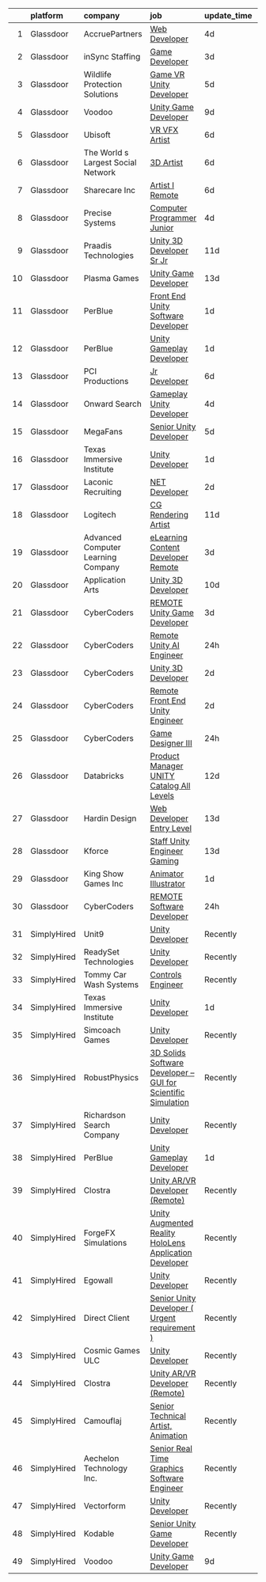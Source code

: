 

|    | platform    | company                            | job                                                                                                                                                                                                                                                                                                                                                                                                                                                                                                                                                                                                                                                                                                                                                                                                                                                                                                                                                                                                                                                                                                                                                                                                                                                                                                                                                                                                  | update_time   | location          |
|---:|:------------|:-----------------------------------|:-----------------------------------------------------------------------------------------------------------------------------------------------------------------------------------------------------------------------------------------------------------------------------------------------------------------------------------------------------------------------------------------------------------------------------------------------------------------------------------------------------------------------------------------------------------------------------------------------------------------------------------------------------------------------------------------------------------------------------------------------------------------------------------------------------------------------------------------------------------------------------------------------------------------------------------------------------------------------------------------------------------------------------------------------------------------------------------------------------------------------------------------------------------------------------------------------------------------------------------------------------------------------------------------------------------------------------------------------------------------------------------------------------|:--------------|:------------------|
|  1 | Glassdoor   | AccruePartners                     | [Web Developer](https://www.glassdoor.com/partner/jobListing.htm?pos=104&ao=1110586&s=58&guid=0000018113c24d57bbd1affc04d2f448&src=GD_JOB_AD&t=SR&vt=w&cs=1_346f2488&cb=1653893910434&jobListingId=1007892845350&cpc=48B9F4758953335C&jrtk=3-0-1g49s4jh3pvvj801-1g49s4jhhq078800-cec51a489c5c0cfd--6NYlbfkN0Cmq1pj5Dwku4j-j-jMxiR3p8DjIx5wPgrGZP7N5_dynGcPrp9S6jFT9rQaxa2Xft4H_nFRgAk0g4e0WU0wWGNV6z2xo3BjPyNLdQKT2pppSXIZVbJSJLqOrUeIxiJurf4fal6stZ_rwlpz57RIFMrWgefC92-tvutAmPa4qOce-tizOCCEIewnbVVM_wFB8_QjYbmisPnuZZ_W4CiHaEUH2grSI-pUxzmXILGYGsY9fuXXgeQZPjfy1MzhuYTsE8UvN3RYfAXr-gh_DxxvEdx86lQNEV5sO2nhhwnnzmKwIvZelmhfqvjpCB49qKj6x5HPSC4A5_VNcEBq6IIfGeMT7KPapsHvi0BCFUCIQOW2suyPj5gaWxXljtGr8U-G8BfGF88kWoixeG9Y4HfAh6SFw9I5SqsLIZX1iezJsqo4fUkVvPzxzns3BFZL5HGXdb5doOHrcrNzhl_u5RzTdGMcw_o0d4vy2idZNQLWyjRkKw%3D%3D)                                                                                                                                                                                                                                                                                                                                                                                                                                                                                                                                                                      | 4d            | Charlotte, NC     |
|  2 | Glassdoor   | inSync Staffing                    | [Game Developer](https://www.glassdoor.com/partner/jobListing.htm?pos=106&ao=1110586&s=58&guid=0000018113c24d57bbd1affc04d2f448&src=GD_JOB_AD&t=SR&vt=w&ea=1&cs=1_6be6f585&cb=1653893910435&jobListingId=1007894943953&cpc=451933188B21919D&jrtk=3-0-1g49s4jh3pvvj801-1g49s4jhhq078800-7ae17a77c3a4e3ba--6NYlbfkN0DkPptDrJXidHbiX_cAZqY1TBO6BcohTQUDFYyXRozAXCnWqtX7QyrzcYv9EndguHVW9klWsSdUjAr1TAJIdiuIjMQY7Lf1ZZc_Q25hIV9UUwQAwywmsaVpkp4LkjCKtb-X-QeXhzyZyDDTnPcV5hcp1JPEIlS28e1EM8qArbp92fctdxq0PbijzudFr3PLLX2MxFWCW1btvXFFDAlCnyG9RJF6rHhDDtkmia2YCchRwfzdZmio_VML5aitxHTtd4Fa1rlxyV89sYPW2VdPbPH7PbdqLAV4doPSN8PR0SHixMAKoxaU3_KW7kdCcOj5xjONQj2wEORlN-wg6bc1DwNWKRnUa7g02vi5-HuQQEz1j8sEuMrWlQJuH6AYrpjZgnyl6F3X7N8EflLrltOT704yz8QF2gJegKXpzXyjF1-qloAEvCZEcazBvGPhhDFdJUoZE1FUpnQHw4_VJgQvg23yTHwz4MIIpZ_gXKBE1vELSP023G7YXxgZw7YrAem_YOM%3D)                                                                                                                                                                                                                                                                                                                                                                                                                                                                                                                                              | 3d            | Remote            |
|  3 | Glassdoor   | Wildlife Protection Solutions      | [Game   VR   Unity Developer](https://www.glassdoor.com/partner/jobListing.htm?pos=129&ao=1136043&s=58&guid=0000018113c24d57bbd1affc04d2f448&src=GD_JOB_AD&t=SR&vt=w&ea=1&cs=1_c6bb0544&cb=1653893910442&jobListingId=1007889578845&jrtk=3-0-1g49s4jh3pvvj801-1g49s4jhhq078800-d58d9f83c7287e79-)                                                                                                                                                                                                                                                                                                                                                                                                                                                                                                                                                                                                                                                                                                                                                                                                                                                                                                                                                                                                                                                                                                    | 5d            | Denver, CO        |
|  4 | Glassdoor   | Voodoo                             | [Unity Game Developer](https://www.glassdoor.com/partner/jobListing.htm?pos=118&ao=1136043&s=58&guid=0000018113c24d57bbd1affc04d2f448&src=GD_JOB_AD&t=SR&vt=w&cs=1_c36d78a5&cb=1653893910437&jobListingId=1007879736673&jrtk=3-0-1g49s4jh3pvvj801-1g49s4jhhq078800-37642d3b2d11987d-)                                                                                                                                                                                                                                                                                                                                                                                                                                                                                                                                                                                                                                                                                                                                                                                                                                                                                                                                                                                                                                                                                                                | 9d            | Remote            |
|  5 | Glassdoor   | Ubisoft                            | [VR VFX Artist](https://www.glassdoor.com/partner/jobListing.htm?pos=130&ao=1136043&s=58&guid=0000018113c24d57bbd1affc04d2f448&src=GD_JOB_AD&t=SR&vt=w&cs=1_8e81e4b5&cb=1653893910442&jobListingId=1007887359055&jrtk=3-0-1g49s4jh3pvvj801-1g49s4jhhq078800-804d97272ae58221-)                                                                                                                                                                                                                                                                                                                                                                                                                                                                                                                                                                                                                                                                                                                                                                                                                                                                                                                                                                                                                                                                                                                       | 6d            | Cary, NC          |
|  6 | Glassdoor   | The World s Largest Social Network | [3D Artist](https://www.glassdoor.com/partner/jobListing.htm?pos=112&ao=1110586&s=58&guid=0000018113c24d57bbd1affc04d2f448&src=GD_JOB_AD&t=SR&vt=w&ea=1&cs=1_c58f7f79&cb=1653893910436&jobListingId=1007887320014&cpc=334ABAF5D42DC775&jrtk=3-0-1g49s4jh3pvvj801-1g49s4jhhq078800-5a9b5b0777c65463--6NYlbfkN0DSgjPPcnEdvoK3uuxfISLALE6pB1FR7YSHOr_tSg5_QGIhoz_2VqUepdcKLBLI_zS2blUDbD7HHtjy1zKC_nmU-WXsTEr0zUGrzPJlaAdyCnT4m7SFmb2u7B4QI22uFENgKBdGeJpQrBaDSPonRTJFynOiHdeaKH7RCKR4zL4zhEfeWF35rSkYIXaOBjbCn5QKTIwmHX1rfmV29loa0TXTeWxTTiB3qM-H5reKuBEsUO8koICend-9k4Sf6-m3pxmqNCvlFo6hvUDV0W8pKY2_d0E1IqVFlZyEyOqeoTnAXJgIP7go3lzF7QMpUeQJs3MWm_zB3l1LEVWHs0Wv9kGNlqA3xW82T_z1W-wb8V8uNPHHkaBMsCVuJgBjafHjmwKicJDCp1Q1xwuMAqF0ZEW9r4E0KjwwZ8TtJrvmmhueVM82Lx1_SczeXSaIr8hrItHIzGmUkqJkH2kvqAMm5yQHuJar6_HYe8DBgJNORONFBJ7EVQ-0VOGxFj7YkiJluQnBw4kg-q0YG8XA4B4cR7ArdHjZ5fc-qX1UHQdlfarZqMn-pti-P51YgQwI-rzRO5AUJN4QC_3YBQ%3D%3D)                                                                                                                                                                                                                                                                                                                                                                                                                                                                     | 6d            | Menlo Park, CA    |
|  7 | Glassdoor   | Sharecare Inc                      | [Artist I   Remote](https://www.glassdoor.com/partner/jobListing.htm?pos=117&ao=1136043&s=58&guid=0000018113c24d57bbd1affc04d2f448&src=GD_JOB_AD&t=SR&vt=w&ea=1&cs=1_f1441fa0&cb=1653893910437&jobListingId=1007886751136&jrtk=3-0-1g49s4jh3pvvj801-1g49s4jhhq078800-2a2d66739f1a2163-)                                                                                                                                                                                                                                                                                                                                                                                                                                                                                                                                                                                                                                                                                                                                                                                                                                                                                                                                                                                                                                                                                                              | 6d            | Sarasota, FL      |
|  8 | Glassdoor   | Precise Systems                    | [Computer Programmer  Junior](https://www.glassdoor.com/partner/jobListing.htm?pos=121&ao=1136043&s=58&guid=0000018113c24d57bbd1affc04d2f448&src=GD_JOB_AD&t=SR&vt=w&ea=1&cs=1_194481f3&cb=1653893910438&jobListingId=1007893845337&jrtk=3-0-1g49s4jh3pvvj801-1g49s4jhhq078800-a973df49dd9f917b-)                                                                                                                                                                                                                                                                                                                                                                                                                                                                                                                                                                                                                                                                                                                                                                                                                                                                                                                                                                                                                                                                                                    | 4d            | Orlando, FL       |
|  9 | Glassdoor   | Praadis Technologies               | [Unity 3D Developer  Sr Jr ](https://www.glassdoor.com/partner/jobListing.htm?pos=120&ao=1136043&s=58&guid=0000018113c24d57bbd1affc04d2f448&src=GD_JOB_AD&t=SR&vt=w&cs=1_1051198f&cb=1653893910437&jobListingId=1007872101999&jrtk=3-0-1g49s4jh3pvvj801-1g49s4jhhq078800-fb24b5ea9868a150-)                                                                                                                                                                                                                                                                                                                                                                                                                                                                                                                                                                                                                                                                                                                                                                                                                                                                                                                                                                                                                                                                                                          | 11d           | Princeton, NJ     |
| 10 | Glassdoor   | Plasma Games                       | [Unity Game Developer](https://www.glassdoor.com/partner/jobListing.htm?pos=119&ao=1136043&s=58&guid=0000018113c24d57bbd1affc04d2f448&src=GD_JOB_AD&t=SR&vt=w&ea=1&cs=1_caf33ed4&cb=1653893910437&jobListingId=1007866760728&jrtk=3-0-1g49s4jh3pvvj801-1g49s4jhhq078800-8462306d7676eb70-)                                                                                                                                                                                                                                                                                                                                                                                                                                                                                                                                                                                                                                                                                                                                                                                                                                                                                                                                                                                                                                                                                                           | 13d           | Raleigh, NC       |
| 11 | Glassdoor   | PerBlue                            | [Front End Unity Software Developer](https://www.glassdoor.com/partner/jobListing.htm?pos=116&ao=1136043&s=58&guid=0000018113c24d57bbd1affc04d2f448&src=GD_JOB_AD&t=SR&vt=w&ea=1&cs=1_296fab54&cb=1653893910436&jobListingId=1007900012677&jrtk=3-0-1g49s4jh3pvvj801-1g49s4jhhq078800-256a94bc436b735d-)                                                                                                                                                                                                                                                                                                                                                                                                                                                                                                                                                                                                                                                                                                                                                                                                                                                                                                                                                                                                                                                                                             | 1d            | Madison, WI       |
| 12 | Glassdoor   | PerBlue                            | [Unity Gameplay Developer](https://www.glassdoor.com/partner/jobListing.htm?pos=114&ao=1136043&s=58&guid=0000018113c24d57bbd1affc04d2f448&src=GD_JOB_AD&t=SR&vt=w&ea=1&cs=1_8dda4cf0&cb=1653893910436&jobListingId=1007900012660&jrtk=3-0-1g49s4jh3pvvj801-1g49s4jhhq078800-593582ce072f9faa-)                                                                                                                                                                                                                                                                                                                                                                                                                                                                                                                                                                                                                                                                                                                                                                                                                                                                                                                                                                                                                                                                                                       | 1d            | Madison, WI       |
| 13 | Glassdoor   | PCI Productions                    | [Jr  Developer](https://www.glassdoor.com/partner/jobListing.htm?pos=101&ao=1110586&s=58&guid=0000018113c24d57bbd1affc04d2f448&src=GD_JOB_AD&t=SR&vt=w&ea=1&cs=1_9da2cc6f&cb=1653893910434&jobListingId=1007886585546&cpc=9C4F014304452074&jrtk=3-0-1g49s4jh3pvvj801-1g49s4jhhq078800-89461f3d6c4e2eb2--6NYlbfkN0DdNONLqhA8z6QrX6vw37qu8cGScUjPKwqVQr3YAsb4-6GIOezsdmm4uwblwsPWNzQ05WrqsB5pf8k487vnCeWqG1h6NGQ10SSP_Z9MjoMsxl-prpz6eZBS5T8qyV31KIPVwdCA4mxhs8pKMpVykeUE6L8x5N5VxYXJxZDdYdLb43Mq9ZxS-awRW52-SWDBKf2XEPSgsxI1uvZj9U0TKRWwI0GFoSMmUMKJjSqq_TnG0Jm5gn0PeEv7Jml5u-Emawz1abO83Mdekh1ZQH5WGZHhZ9kAI8srwkdCtWveQaWIWhVsyZpVIKh3dX5ZG6pclq9lZx1F-5OuZ5q0Q6g0jG9uhWK6qfvK5k0U-mjUoxNN6wFrqNTkfxF_gCkBKWx8v2Uzux4qiG7e0DBYvjd6Kt5y041MK6KOrCAkVZY3V9foUVNuKL48-OZcmVDL-dgUo0Chga5FOtUKGdq3w0txDauR5wiOKOsM3bWVI7YnaBeuyFvz0gitZqBD)                                                                                                                                                                                                                                                                                                                                                                                                                                                                                                                                                             | 6d            | Atmore, AL        |
| 14 | Glassdoor   | Onward Search                      | [Gameplay Unity Developer](https://www.glassdoor.com/partner/jobListing.htm?pos=105&ao=1110586&s=58&guid=0000018113c24d57bbd1affc04d2f448&src=GD_JOB_AD&t=SR&vt=w&cs=1_bd2087f7&cb=1653893910434&jobListingId=1007892491440&cpc=F41FEAB56D215062&jrtk=3-0-1g49s4jh3pvvj801-1g49s4jhhq078800-604ec7c89dc00296--6NYlbfkN0B7YoEZZ2QAGDyEGGmBPAUWSHc1Mt3sMCn9FehKcWA3w0R0aH9tn_iPRPZmwuOkWsw66kNGM0BlqXSZ4xyJaYDjvZgbCZWBkYIzGWY2nu3DcjBGMO3tZN6ViFnuXTmYnBqcKsGG3AjiyS8hp-XMjd9EmGDp9HruRT_LFkftSYQDDjv5ztoEBpxHJQ5aOakNbSQWTKsUrTqE-ojudnRWwG92cH-IGfkMfNPD6ohmMFy2FBahvnHFKYiDOeZ9jA3gUIVXyO1G9k_F0wT0Wh-iGHX5Dms3wHKxji9p7w6ZNMvKsoToXiDAFW8JJ1nx3aG1501jquyYHhveLbKqNy05YAYPUlILGH7dmj0OnqZuJVkHmzjnsKOz5zFC6jpBw05SB02dXqj0MyIMicb5lVrXheaFR0rq3TXBhvP5U3keHaLpQ_2SuwsWTp1DFx06JAiYug-3fidAuRbE9KqcnQqlPceu9AIV4e_ltBiQM5o5Wd2jG_cJY2EGtpP6rty94nSl43goRw-HduTydyu8nMSEl224cEovEFQjbf3pxWOIo9QqP8AwlBpw9x7Tvn0fQgBR8HNwa8a4R3tmArnNC86HdvhHeMZPdsHUWhpShABuQXnpbaMafrNWe4yq8fziJA-TrAVnR2UNHiid3YC5bnH_VoUsx9pHP-XKshN2XxK1J91dZ3yKtXhiYzUoDhp6mm4PIr5c3wkE8m5tW5cUteuukrPH8sNDm1J7X5R2VZFN7e9lQw8Lof-mX3sZDY-m5zkMVMnJK94kB_slJIKmgx3UQlA5QKYeGBAwRoOw8ifANSpGWOQIgKt_EDTd8WXPG9xGE17xRJg120Oj_egSx2apTCIWkGLHVShsnu1kkd-2VF7HRYyrrsSyLPPMZyVvdIggK-K7ydRfc6GVFKsc5hy4dk4TsT3phkdFL7WO0QfgV1PPwBarnZTeV19jlLvgb73m7Z9fk3dh0oz4sWK-ePMI7rWFO4Vo5BJvDIXmZu7_KEE0iQ%3D%3D)                           | 4d            | San Francisco, CA |
| 15 | Glassdoor   | MegaFans                           | [Senior Unity Developer](https://www.glassdoor.com/partner/jobListing.htm?pos=123&ao=1136043&s=58&guid=0000018113c24d57bbd1affc04d2f448&src=GD_JOB_AD&t=SR&vt=w&ea=1&cs=1_06ba7d94&cb=1653893910439&jobListingId=1007890065982&jrtk=3-0-1g49s4jh3pvvj801-1g49s4jhhq078800-7494c105188b1235-)                                                                                                                                                                                                                                                                                                                                                                                                                                                                                                                                                                                                                                                                                                                                                                                                                                                                                                                                                                                                                                                                                                         | 5d            | Remote            |
| 16 | Glassdoor   | Texas Immersive Institute          | [Unity Developer](https://www.glassdoor.com/partner/jobListing.htm?pos=115&ao=1136043&s=58&guid=0000018113c24d57bbd1affc04d2f448&src=GD_JOB_AD&t=SR&vt=w&ea=1&cs=1_4f32764b&cb=1653893910436&jobListingId=1007900253279&jrtk=3-0-1g49s4jh3pvvj801-1g49s4jhhq078800-36c1e5a380a31356-)                                                                                                                                                                                                                                                                                                                                                                                                                                                                                                                                                                                                                                                                                                                                                                                                                                                                                                                                                                                                                                                                                                                | 1d            | Remote            |
| 17 | Glassdoor   | Laconic Recruiting                 | [ NET Developer](https://www.glassdoor.com/partner/jobListing.htm?pos=102&ao=1110586&s=58&guid=0000018113c24d57bbd1affc04d2f448&src=GD_JOB_AD&t=SR&vt=w&ea=1&cs=1_319315d5&cb=1653893910434&jobListingId=1007899520218&cpc=C63BD00756FD6F58&jrtk=3-0-1g49s4jh3pvvj801-1g49s4jhhq078800-060ea822308d719e--6NYlbfkN0DdJbhHBYXEWBLZdlxQXj7QWc-IkEPIf_iUNPDm2ENCvRHUS7W1up0zclMpuDQdSsdv-EcTA0QaDNodco--7lKnbk46K_R3C2ySUOcRnwTWdN-aDlaXe0HguCSsEUo2h7iuT2MPoVwpMMLAF208j6GBraPAJIEh0XjZs9WLi_GZ0l71hAINd2ZGOk6J1UV6FPBaFt_WDX3pq9sOKsfFG_Yh9IJPfmO9V1b-hdEUisfQfXOkPTZAb-HC3NXFhHAlP4IO_cXIGTS02My6xZkCIsPt8gbK8WkO2mlft8eEfEocfciYd5Ma4gz_3cboo311YrtPQUY2-cD2QeJZhxhaADeeZIV-7sCzVQ58aeK-Dw8dqVJwd4bottLfUqCY_Rwmbczra8KN2Htfy-x9NvTzxR7qgewcSzri6ny9U_VvancUK-W6D9sCPOnaw-s7c2K8QWOvY0yGytCsltQDCh-iiNAHJpmIq_SknJGbTQGcfsAybjgX277S7E9USJ4nQHecr7p9_kTjuWLQiQ%3D%3D)                                                                                                                                                                                                                                                                                                                                                                                                                                                                                                                                | 2d            | Remote            |
| 18 | Glassdoor   | Logitech                           | [CG Rendering Artist](https://www.glassdoor.com/partner/jobListing.htm?pos=122&ao=1136043&s=58&guid=0000018113c24d57bbd1affc04d2f448&src=GD_JOB_AD&t=SR&vt=w&cs=1_5a075751&cb=1653893910438&jobListingId=1007873988408&jrtk=3-0-1g49s4jh3pvvj801-1g49s4jhhq078800-b08fffa2917d5fc8-)                                                                                                                                                                                                                                                                                                                                                                                                                                                                                                                                                                                                                                                                                                                                                                                                                                                                                                                                                                                                                                                                                                                 | 11d           | Newark, CA        |
| 19 | Glassdoor   | Advanced Computer Learning Company | [eLearning Content Developer  Remote  ](https://www.glassdoor.com/partner/jobListing.htm?pos=127&ao=1136043&s=58&guid=0000018113c24d57bbd1affc04d2f448&src=GD_JOB_AD&t=SR&vt=w&ea=1&cs=1_a7a192d1&cb=1653893910441&jobListingId=1007895173314&jrtk=3-0-1g49s4jh3pvvj801-1g49s4jhhq078800-ced13df3f93ab2ba-)                                                                                                                                                                                                                                                                                                                                                                                                                                                                                                                                                                                                                                                                                                                                                                                                                                                                                                                                                                                                                                                                                          | 3d            | Remote            |
| 20 | Glassdoor   | Application Arts                   | [Unity 3D Developer](https://www.glassdoor.com/partner/jobListing.htm?pos=128&ao=1136043&s=58&guid=0000018113c24d57bbd1affc04d2f448&src=GD_JOB_AD&t=SR&vt=w&cs=1_75990f80&cb=1653893910442&jobListingId=1007878321434&jrtk=3-0-1g49s4jh3pvvj801-1g49s4jhhq078800-f339ad4c150e3e6b-)                                                                                                                                                                                                                                                                                                                                                                                                                                                                                                                                                                                                                                                                                                                                                                                                                                                                                                                                                                                                                                                                                                                  | 10d           | Frisco, TX        |
| 21 | Glassdoor   | CyberCoders                        | [REMOTE Unity Game Developer](https://www.glassdoor.com/partner/jobListing.htm?pos=103&ao=1110586&s=58&guid=0000018113c24d57bbd1affc04d2f448&src=GD_JOB_AD&t=SR&vt=w&ea=1&cs=1_512c8fea&cb=1653893910434&jobListingId=1007896023980&cpc=451933188B21919D&jrtk=3-0-1g49s4jh3pvvj801-1g49s4jhhq078800-ab7d08d3dc5cce3c--6NYlbfkN0CpFJQzrgRR8WqXWK1qKKEqALWJw739KlKqr2H-MSI4eoBlI4EFrmor2FYZMP3muM3RHP4iO-l3HO5nJ-ZQhSNyXBRVZM8AZQKl6U_qKpa_uWcmWdb59GooL3hK6jhyeE9kotwrw9npmV2qs6frJ8M5kj5EtLomhqIZdBFl1K9OmuApMANMkcMeBPq9jCeovHsonpkCIb0TlNgWZmN4GT60km9qYbuyIaniF9CoERyMZzdqszY8CQ486UfJ4g4x3P5Px-Mk0gYm92bXn4xCWCEOOb_np7tO5LSiHJaxfSkStb5WJLGmSBwV45b778HHW4GfYdzFvn5go6On-87qzHDanYO8QNWTMTD9Idfc_fsDNdNMY0onZ_VaaXse_Z_ZfJG9esLm0ixE4gLuPmFAwVYDRJ8mBaOcb_9zmKCAf0DiPvXhcQIzPzhHLzzy_5zz_R4lpsxC45GgNRpzqNEtgBtYYmI0Gi_uhoAdca-Byq8rLXMXHjplhb1TS6KxH4XpWsyxjhw4xIlLoovb4W4Vv88kN4MXu18mtqbJVyVzlbQajtQy3q7NG903L8vqPSB9zQ0eNsy_BwfvJ6xNOBQCsOkhjXQHh8QZhTg1ZdXifCqBE7vkRQ8csU166aF2sxjHODn6H3uMPqhpET0QgNSTbCUG-3YN7C54xop8lTcYP_qj757WgnPwGp2cXwli0yWoVi1rDAHjuR9IbGTZeefAfRr3mZLZQoZZfUDS7cCVjT8YbwD28T_RBpm0DEsCQaWF30hK6_Ne5TNr1cJX7wqQdqZ9uoskEWox9Lvgyt1qxPZuryAX-CvKc48r1DQmVfxFil1sYa6nzOqLJ1f-K9smNfj7N7nNV2prn3W1bEgEaAcZfX6ZcvdBLUecsXb5qzop-F8_Zw_v9Yk_HKv-NfVOQ5Ly5WKlSZgR5kRVoHAPtr1ID8bFYcATOXzye1xMK7RaxgQLYkYVJUpM7j3R6dN1ElcnfQJUrs4pTgM2hJBKx-cBKjQUQGD39tJwt_CtrN6vW6g%3D) | 3d            | Los Angeles, CA   |
| 22 | Glassdoor   | CyberCoders                        | [Remote Unity AI Engineer](https://www.glassdoor.com/partner/jobListing.htm?pos=107&ao=1110586&s=58&guid=0000018113c24d57bbd1affc04d2f448&src=GD_JOB_AD&t=SR&vt=w&ea=1&cs=1_17971aee&cb=1653893910435&jobListingId=1007900591583&cpc=6FC5BA77C9A4CD78&jrtk=3-0-1g49s4jh3pvvj801-1g49s4jhhq078800-70581d44b798bf2b--6NYlbfkN0CpFJQzrgRR8WqXWK1qKKEqALWJw739KlKqr2H-MSI4eoBlI4EFrmor2FYZMP3muM0cYoK_Iv-1NCqUJ3FDBQbwy3p3lzOaUeuzAr5CuzUwJPTM6JbmO2he_IZ5HxYId0m4kbv81e_wo_1cfXoXbUUAgwlGnslBtQFQEAlWqpX8hftLHx2VTu7BOREAA3fe0iurj9aMWQ5m6d6-PFkZSFSlRYgThFYcPewCDmUdv8CHt3Yin2FSBiuyLkvvvDici3GfwShVHfn6COmmfqSooSaOXQyOdmQGGMIu0ACBk3nyo_2zpsGi1IBdAuLWw8io2IVTmmJibZFO8xr41sRdfhtsX2GpJWbA0xS_z8AuwVqM1AmIqNw0kyqQuZZhWdMuHnuEaOyoxaKvfLkZV_ztv1pH2cYM20b4TvTTBZ4FnJEXmC100GjYLBLEMoAKBBuMYiymbAjWLnTgYbANFFFvc_5sR2o1rxD0uAKY0IXNkauVVWITtc5cI540Zc5E73reOB24ErugF3CFUl5DJVygVViGqNMZqavOzvElDmA_Ez1JpCJsq0md9AbT5_tdSd-poNdGg4MRrBXO3ySorvf6pfOeriYPHggZIj7JZ5l8z1r9eOrHasfcxYgWKF-VpCCJXu1osO7Ot9MPr1o347Hq_iso7t79keunPGRA_ehWnqOrhcoFxRsVkWTX9Kluzeqb35Rv5VhtPq3vPfC1GY7Yn00VbIwTphazI61m37QXHwMkYvmhAunpxAs1NiioahrMSxBN_rXggb6VD2BRPYctBJj3-wxrcUjLjn2MaG1pRivbjnuFi-FuRyTp3CRq_dktRIRuS5n3p3MGjhWtTCpSFwi-Jf-XZHB4nMb14CUwysWAOLL8nVXZum--ZNB5aXkLy6Qjc7Fs7KAOlMwm8bR9BvUOoZWFBCd52Eth3RJAOEalzNHahkDnEsbU0Q9dsitRfpTgeUV2tZjGemto24AlsDh9ExFMMnwj-2chzWeGsOGXNtm5vwfmPkqj)                  | 24h           | Los Angeles, CA   |
| 23 | Glassdoor   | CyberCoders                        | [Unity 3D Developer](https://www.glassdoor.com/partner/jobListing.htm?pos=108&ao=1110586&s=58&guid=0000018113c24d57bbd1affc04d2f448&src=GD_JOB_AD&t=SR&vt=w&ea=1&cs=1_aad88bb8&cb=1653893910435&jobListingId=1007899082036&cpc=451933188B21919D&jrtk=3-0-1g49s4jh3pvvj801-1g49s4jhhq078800-c1ebb6bf3edfb0eb--6NYlbfkN0CpFJQzrgRR8WqXWK1qKKEqALWJw739KlKqr2H-MSI4eoBlI4EFrmor2FYZMP3muM2xYGAy7bF515GyQrTPOSzFQ8toJ91SphT-fqQNO95fTayxJrl1R3IkUa1L1QiLmFobreqNkjzpUTvcWRXoTWQvZYZhNsEM-5yz8lWfWLDxkRMBFLb6vGpyZ7y2QTyVpMdsBDsn91cHlTT5bkynJt-00lIcsmAdhRUVA0KCteYj0R1l4_b7dZt-kz1aBDn24xFuOnzY2ZLt8w9kKvZ-1GfSD1JV2o2PLGYMi1bQDSkyZu4aoR4zi_3Ig7cg1RRcStFSDMVyCeMmn-cOS2yyjXv4U0mcZtD8V_ZrsspnEgWVKOjDRJZIXp5KaQTdt9kbTtzJwIdFIfsAl_h-q7uGBO5LPWQIR0fWJiHG3nVYLp8il9QQa5VjhWBTMTQtv_T8qN2YlMtj-SMLqrBwImoUKgIvK_FWX3NYNbpbKDrqAq2i9pRbk4s1_OpB2SjKYOL-_3NYPqNPERs9SmKa9iBdbV6yEFJm8svbuBKdJIA1NS7vFwomhpg5xSuFEEwIH4cmhcyQXn6GOKHjZFgaiR32D5mdIHlSZ9ULI9246l5zEWyggt1vWa0GCdke_ebbFOhkna4l2SpTD8sO0vKTSCzxv4_-IQywf0Ez9F4wpoi0V2193cLEtPMSMc9BVARocgJb91tL9wkA8nYWQz7pfKUVs6HkC3ZpIzaF7639HUOmCgb7a-IOhaAq9CP1f7nTlP29pVHhQZX9ZyZH4iderdDfUZMOUx7osvgjMuHokylvN0DslPk9zcO2tQg5iMsZl8WRsEzk0q9QzlW14hai8E8g-f9mxSounV-3yqUnkc85AIwzZ2zV6WBfKZwchEduJCNJtwKeSwRiEM5NYdwy_Eg7S-CLpyz6go47WOT0WRk7hrHEpwOnHPpGXO-4QXrcdkOQScJXl59xckZvlm-zA6-Q9ANi)                                                        | 2d            | Los Angeles, CA   |
| 24 | Glassdoor   | CyberCoders                        | [Remote Front End Unity Engineer](https://www.glassdoor.com/partner/jobListing.htm?pos=111&ao=1110586&s=58&guid=0000018113c24d57bbd1affc04d2f448&src=GD_JOB_AD&t=SR&vt=w&ea=1&cs=1_50fb4f2d&cb=1653893910436&jobListingId=1007899081372&cpc=6FC5BA77C9A4CD78&jrtk=3-0-1g49s4jh3pvvj801-1g49s4jhhq078800-ff22622ac4d3b003--6NYlbfkN0CpFJQzrgRR8WqXWK1qKKEqALWJw739KlKqr2H-MSI4eoBlI4EFrmor2FYZMP3muM2xYGAy7bF514Xb0py0lqbNshw--7v_yICcduLckalWwiCIxB-iZqnBDMDxpY0bqdIcA9or7LXh42iuWtzfGuD4SbM4LOh_L1bBXvwJaVIkkxQnElMrnBaETufH39JuAhMpMp3NGS8LUniVedhuvzqd1oPy9pEvzZ7nQWW-WE3NIcbWdeymgLD-xaIdvG5rV30jJfi_obpG4QBonlVwVIlaRLBEzQwDpLJF_53WRmzeTao2zjnPJbe7yDY0ZEAGNejBAH7Gz8gCVoGEKOjYFbqbVZ86Yf152XTJxzVmEOWsgc-YwkfSwp_WTTv1lfE-WxKTrq_Ab5WG28dXKJPdarXFUAZ2qAcJt3CTw3lGCd2l2nytn9j0XZ1tWBI1tSxFMdKf_ja1-gSKdsYrgHGOc7g15bXAWJKlXq7i8YbET7moKeslkOoiGd_oG0HSFkE-OWe-gKtiLwnpqQLxL1jmEFgTa6bm8QJ58dpgO6xzyqXqFbbpszelMldm7c78FP-LA-P_dAyGJzwVzErYXjlARwGT2PUv88Mu1g42lBrx6QLoDK_ZWF0pYy1lMt8FlLhgRtva8Im5y37Rr9OH5UXuCGxnXNM888RA987rSx_qKV01-_fSMOq8utY1VnB3-GlIZRq-JQcwW1U9-cMnZi0lFbEq6Ee3bZEMFBjfFCT7MU13YeXO_GZ2a9CUU7msTaF-Z9Bb_ragmCq07L_hoIr6nas3xEYXDvyBn2Rz5zKPjeWjFuQdYto5ClTriULM3c8Sj235nyrFyy21-7APmkChkWQg5MAFy2NYVVoS-xF45byAYZ3X20sg7Ibsqug9FzTTrGE2pN7Dg_l6T_CkgB0cJQ_DQiq6cwB9OqTMsUXrPUMTygY-hH5mgwnL04bN9LlnouHFXk-4qLjmEF3x-83OO5XYrsyjY5UWHu8%3D)                             | 2d            | Las Vegas, NV     |
| 25 | Glassdoor   | CyberCoders                        | [Game Designer III](https://www.glassdoor.com/partner/jobListing.htm?pos=110&ao=1110586&s=58&guid=0000018113c24d57bbd1affc04d2f448&src=GD_JOB_AD&t=SR&vt=w&ea=1&cs=1_e34a068b&cb=1653893910435&jobListingId=1007900591978&cpc=6FC5BA77C9A4CD78&jrtk=3-0-1g49s4jh3pvvj801-1g49s4jhhq078800-824dbe602b34d2d5--6NYlbfkN0CpFJQzrgRR8WqXWK1qKKEqALWJw739KlKqr2H-MSI4eoBlI4EFrmor2FYZMP3muM0cYoK_Iv-1NOQMvpUi4_dItFNHS8_dGeGrtoWXe-ms-8dZ1LL4nPC-itW9XN2VRPQ0XocU1IyeAyBrWfS0W6HJ1L37LYiZbyKxgFBmggzLkA7IKe6Sb47BCvzXj3x-Z757XD06Wm8MaLP1WljDJJnxCAuSiLKPCigMHF-rddV1kAp1ceZfDkV1SAgguvuSS3tOaZj30cjpa81cgEFP10FUa2aRYjtUZQjWKT5QEvnP83w9gdmEDTRL_IcSXOz3y2otjie2jjx38Vr1y7BIJXAENpDSWpQ4RHG16uftbcjHcKrffUGKovIJ4gEupZLspLFCy9di_VlXoF_eNRte8B67Izm_mY8XPYK7xTxknOIUeoHFvjFNl_TMImu5b9Ux1EFCVivU5xj62_G19N3UyWX5mBmYhltC8vB36jvPBOO5h6pqLJIW_n4cryz8n_4r53tUo1b0f7TLE7yVYC-TF7JB5gHRoXQ29KVvKZzKlq2fNC-vEIM5Sl6VUPGnXnQkAPMve70ZA4vSb5cTiIE0eBEOuc8wvObIy8zVOFLE1Xa2c8oMV0Z5_BeQGy7bpEQqucjqE3F4FNHmQXtZ6olSCzsiMfyZgdx9dyaZumwAKoAr0JW6h6281x6VGMRsPAxHAxp1BRh8k48vBtFg665TbN_UCKoA6IiXqIhnCCceHoqF8ovjBbQfDfOqO2X6DTPC7jm8PLwup8CsYoW-f5fXYcG-DBYyXPZVNGP0S1TsbKnyIE6IYtv8g9LLXm10jQVB8-lEGFjsCbLRxoR8TeTEuW67JhnGuBs5H1yy8SJk4AuMOXr-gVmvsiV0kqTZGrn6z0e7dkEd9i3P2QCBrNDOgjC4e1bB8IULA7xI0aFb8ahtleFaHFl3fFzGl8s-AWDZmTh6T-HWw3iDiZg0gtmuOJbfj6qnxyi51fM%3D)                                           | 24h           | Seattle, WA       |
| 26 | Glassdoor   | Databricks                         | [Product Manager  UNITY Catalog  All Levels ](https://www.glassdoor.com/partner/jobListing.htm?pos=126&ao=1136043&s=58&guid=0000018113c24d57bbd1affc04d2f448&src=GD_JOB_AD&t=SR&vt=w&cs=1_cfa23bfd&cb=1653893910440&jobListingId=1007870631833&jrtk=3-0-1g49s4jh3pvvj801-1g49s4jhhq078800-6e6ae27706074251-)                                                                                                                                                                                                                                                                                                                                                                                                                                                                                                                                                                                                                                                                                                                                                                                                                                                                                                                                                                                                                                                                                         | 12d           | San Francisco, CA |
| 27 | Glassdoor   | Hardin Design                      | [Web Developer  Entry Level ](https://www.glassdoor.com/partner/jobListing.htm?pos=124&ao=1136043&s=58&guid=0000018113c24d57bbd1affc04d2f448&src=GD_JOB_AD&t=SR&vt=w&ea=1&cs=1_6d6903fc&cb=1653893910439&jobListingId=1007868560866&jrtk=3-0-1g49s4jh3pvvj801-1g49s4jhhq078800-fc41742355ed47ab-)                                                                                                                                                                                                                                                                                                                                                                                                                                                                                                                                                                                                                                                                                                                                                                                                                                                                                                                                                                                                                                                                                                    | 13d           | Madison, WI       |
| 28 | Glassdoor   | Kforce                             | [Staff Unity Engineer   Gaming](https://www.glassdoor.com/partner/jobListing.htm?pos=113&ao=1110586&s=58&guid=0000018113c24d57bbd1affc04d2f448&src=GD_JOB_AD&t=SR&vt=w&cs=1_f9677f71&cb=1653893910436&jobListingId=1007867423351&cpc=3BA4CE39D5B5DEF5&jrtk=3-0-1g49s4jh3pvvj801-1g49s4jhhq078800-f2a742c7b610b5f0--6NYlbfkN0C5IatSLh_Ak1q39eQQoPIxD737RW9NeiYGvIRXkrLjEBkC4LI6KweFWWPiS1PvvlxHcrDIbe4HQKYEr7hq0WD2lJ3IP3-SoMRTDQx9AdZU06paE54TQJvIJvX9zy4EKzImXHIajjrua28TVsOjfZQoZGMFHPzNKxk5JCeOTu7gRXI0xe5ZArvmZ0yTwMlHoKc6XMbIK2i5FMrGbYEkO4qa7sGvEwFF7JxvI44txsHGNt5tEDWFSLobjiBhGlOyKSQ5LUAvfYn7jsYsWlscI6OrkI5Svr8otj24R6jomwbv-3NTgk9DBq5ww4NPs5RFW-cUBHze8B0eCi-VqubWq8PGawasn1Fyx-KpUL0sbbquJJR6ej3ZXt8sQHO1vnNOmrU0NtsopSM1VnheV251NOUxeLWVCgAivRtGun8fhljVzR_-_cnYGiRcptMRZ_Bfc0Gq3DT5BjbLThz0fcECbV2B_ej9b9xcy-MDIEkg6xPaGFiCNBU5u23ZEXip-VITIbi39NoF7EE4O0-HI6KaiKk0gSuRYxQPGwhA5RwwdIIrpySr56b51jaAS3_a1hhEINba5LIYlXwIqFbEjXUylZaS1u_DSRMEno0%3D)                                                                                                                                                                                                                                                                                                                                                                                                                                    | 13d           | New York, NY      |
| 29 | Glassdoor   | King Show Games Inc                | [Animator Illustrator](https://www.glassdoor.com/partner/jobListing.htm?pos=125&ao=1136043&s=58&guid=0000018113c24d57bbd1affc04d2f448&src=GD_JOB_AD&t=SR&vt=w&ea=1&cs=1_019733d7&cb=1653893910440&jobListingId=1007899958945&jrtk=3-0-1g49s4jh3pvvj801-1g49s4jhhq078800-c29c7822486827db-)                                                                                                                                                                                                                                                                                                                                                                                                                                                                                                                                                                                                                                                                                                                                                                                                                                                                                                                                                                                                                                                                                                           | 1d            | Minnetonka, MN    |
| 30 | Glassdoor   | CyberCoders                        | [REMOTE Software Developer](https://www.glassdoor.com/partner/jobListing.htm?pos=109&ao=1110586&s=58&guid=0000018113c24d57bbd1affc04d2f448&src=GD_JOB_AD&t=SR&vt=w&ea=1&cs=1_676cbc56&cb=1653893910435&jobListingId=1007900591615&cpc=451933188B21919D&jrtk=3-0-1g49s4jh3pvvj801-1g49s4jhhq078800-55f5fd90bec3f7c9--6NYlbfkN0CpFJQzrgRR8WqXWK1qKKEqALWJw739KlKqr2H-MSI4eoBlI4EFrmor2FYZMP3muM0cYoK_Iv-1NI-LnaaSC8XpWgVP4o-D47TlDNVRSHfs6akO5iJUSndYNOL81hyJUn8XmZn4kqztOjLmUp54t2Hq4I8rboGYHFAK5k50K9L-BS9QT0LPc_KC5GDxy1dlfogjElgDMKQD8fcNR02tS36dXvPTQS_Cjjv9nZCOXmzEj966LhdDTMub16Si-tpInmBaQNFpRRA2POTU6RtF_xYz9exETzT_BiGSin0UiqIkwOYKqdQJn70OxEmNT7o0qF17LCfbupAYS_dTuywXHuk8viVkGHBKOLtO_2z8Sr6-SjseucBd0PVIClCXvAizPuK4j2ndlI2DbdrK4qFzDpza3gUs4YvIqO5b1cCPuJdSBhsLE5bRsHKVHYbq4umDXpdYkwNVehs2CPkSBWLyMkibWoEKg8iM95QMIfaCmJJFW8GCrmgniMo1g3WR3OnqZhBQfy_LgkUeZxyalqykPHQVKFLZ8QvlnOd7geIuej0cpIl-bFklfvcShhtxVOAnDDhMsiw5CJUoTVVzfuZy3n2ezQSq3TQxlmUxnm36Qno7v1Ewf7urjdW7OjOaaJa_DQd3MoXaaYxkIHQLYYzaCtmFVLusBzP8kTP1A3ivlyz61l8TW-qC_jrdH3DvlIdKm9OhSuJslZsGO9TBA0KdXkZVKNePVLXNtpP51tGQX6RiECsexK4BmQhAUhH7a_26jbsOxG7K_IexKeM1TR5Bmlc-shEYH40tJzQoNK8sAYISu9mG01dfr8Ma0DVF4Lk7vg8CYcJiGMchEXeCQXvPzHPm40O9iEAH2Sk59U2ZWsSa4n5rxcxadqskI8lSJm2FGxAcegv-FqU9QA0g7tc_tnj2gxA_bT30dPObVnaLvzkjyXUnbbruRIn8PqWH0NUSvIe1SIlVNs47hSbdhUF5agQK6Cp4Jbls0MVy-DG33zwGHQ%3D%3D)                     | 24h           | New York, NY      |
| 31 | SimplyHired | Unit9                              | [Unity Developer](https://www.simplyhired.com/job/y-Xlli23tahWEHyOjsWynMj-4bQiKCIV7aRRBICMzN3Yog9PCTXh3Q?q=unity+developer)                                                                                                                                                                                                                                                                                                                                                                                                                                                                                                                                                                                                                                                                                                                                                                                                                                                                                                                                                                                                                                                                                                                                                                                                                                                                          | Recently      | Remote            |
| 32 | SimplyHired | ReadySet Technologies              | [Unity Developer](https://www.simplyhired.com/job/Vu0gz1k4Q1gDSOmdKAYHWP5M41JBiNXFQSNEKyvfoHGsCLfOYWTtxw?q=unity+developer)                                                                                                                                                                                                                                                                                                                                                                                                                                                                                                                                                                                                                                                                                                                                                                                                                                                                                                                                                                                                                                                                                                                                                                                                                                                                          | Recently      | Remote            |
| 33 | SimplyHired | Tommy Car Wash Systems             | [Controls Engineer](https://www.simplyhired.com/job/gAe3XhwO3NaKPvgPMg9iTJWnRDmpXG2kAAspSoe8g4jjFOWjdRc3RA?q=unity+developer)                                                                                                                                                                                                                                                                                                                                                                                                                                                                                                                                                                                                                                                                                                                                                                                                                                                                                                                                                                                                                                                                                                                                                                                                                                                                        | Recently      | Holland, MI       |
| 34 | SimplyHired | Texas Immersive Institute          | [Unity Developer](https://www.simplyhired.com/job/xsx4ESwUMkdjW7C0uYGMcHDZ2mGpny2HahBniUJtGFO86Bd48YzTXA?q=unity+developer)                                                                                                                                                                                                                                                                                                                                                                                                                                                                                                                                                                                                                                                                                                                                                                                                                                                                                                                                                                                                                                                                                                                                                                                                                                                                          | 1d            | Remote            |
| 35 | SimplyHired | Simcoach Games                     | [Unity Developer](https://www.simplyhired.com/job/HvzMGg-3Iheg5u5SNr-68jjmeRQtd0-P51tzK93OdCIdVG2uWrAUvw?q=unity+developer)                                                                                                                                                                                                                                                                                                                                                                                                                                                                                                                                                                                                                                                                                                                                                                                                                                                                                                                                                                                                                                                                                                                                                                                                                                                                          | Recently      | Pittsburgh, PA    |
| 36 | SimplyHired | RobustPhysics                      | [3D Solids Software Developer – GUI for Scientific Simulation](https://www.simplyhired.com/job/FMhGJ58wSNh-9KBIZAE2Oem7TpVMjKnOfoj6xqCr9-BgYDepDwmCmw?q=unity+developer)                                                                                                                                                                                                                                                                                                                                                                                                                                                                                                                                                                                                                                                                                                                                                                                                                                                                                                                                                                                                                                                                                                                                                                                                                             | Recently      | San Diego, CA     |
| 37 | SimplyHired | Richardson Search Company          | [Unity Developer](https://www.simplyhired.com/job/uUKQ0ARxMn1-WIuejoNmK7c1FjV9Qb4h_3JERVcih-CXgn3WcTCUBQ?q=unity+developer)                                                                                                                                                                                                                                                                                                                                                                                                                                                                                                                                                                                                                                                                                                                                                                                                                                                                                                                                                                                                                                                                                                                                                                                                                                                                          | Recently      | Remote            |
| 38 | SimplyHired | PerBlue                            | [Unity Gameplay Developer](https://www.simplyhired.com/job/IvJ7ES8GB1R925LAdC8lK1VepFLtDvBmrVSMSjeokxhRrOY2A_Zetg?q=unity+developer)                                                                                                                                                                                                                                                                                                                                                                                                                                                                                                                                                                                                                                                                                                                                                                                                                                                                                                                                                                                                                                                                                                                                                                                                                                                                 | 1d            | Madison, WI       |
| 39 | SimplyHired | Clostra                            | [Unity AR/VR Developer (Remote)](https://www.simplyhired.com/job/Z1VKUCQBOT3Ts7GmKbQNA3IybBKS6Sth5WXSkNoNgd8tAb_Jg26Wpg?q=unity+developer)                                                                                                                                                                                                                                                                                                                                                                                                                                                                                                                                                                                                                                                                                                                                                                                                                                                                                                                                                                                                                                                                                                                                                                                                                                                           | Recently      | Remote            |
| 40 | SimplyHired | ForgeFX Simulations                | [Unity Augmented Reality HoloLens Application Developer](https://www.simplyhired.com/job/B57CKuMHiLAowz6F36Bn81d5fjPdIOPLau78tKhABCGYyjNZ7ZKgzw?q=unity+developer)                                                                                                                                                                                                                                                                                                                                                                                                                                                                                                                                                                                                                                                                                                                                                                                                                                                                                                                                                                                                                                                                                                                                                                                                                                   | Recently      | Remote            |
| 41 | SimplyHired | Egowall                            | [Unity Developer](https://www.simplyhired.com/job/DUdmseFkCkGd9iHJwoIs1mbk6fU-rOZQEL-8ishPyee3587oZ36Q9A?q=unity+developer)                                                                                                                                                                                                                                                                                                                                                                                                                                                                                                                                                                                                                                                                                                                                                                                                                                                                                                                                                                                                                                                                                                                                                                                                                                                                          | Recently      | Remote            |
| 42 | SimplyHired | Direct Client                      | [Senior Unity Developer ( Urgent requirement )](https://www.simplyhired.com/job/1QfgWgrdSn-JS9vF1SPpVC5X-znRlH3s-fIq-Sms1iD_u-qtJkZASA?q=unity+developer)                                                                                                                                                                                                                                                                                                                                                                                                                                                                                                                                                                                                                                                                                                                                                                                                                                                                                                                                                                                                                                                                                                                                                                                                                                            | Recently      | Remote            |
| 43 | SimplyHired | Cosmic Games ULC                   | [Unity Developer](https://www.simplyhired.com/job/CQzxQOkk46Im4OnpbVinFCu4NyKxfGwPF2Ii1tlAbmPZC0vBzOyOGw?q=unity+developer)                                                                                                                                                                                                                                                                                                                                                                                                                                                                                                                                                                                                                                                                                                                                                                                                                                                                                                                                                                                                                                                                                                                                                                                                                                                                          | Recently      | Remote            |
| 44 | SimplyHired | Clostra                            | [Unity AR/VR Developer (Remote)](https://www.simplyhired.com/job/Z1VKUCQBOT3Ts7GmKbQNA3IybBKS6Sth5WXSkNoNgd8tAb_Jg26Wpg?q=unity+developer)                                                                                                                                                                                                                                                                                                                                                                                                                                                                                                                                                                                                                                                                                                                                                                                                                                                                                                                                                                                                                                                                                                                                                                                                                                                           | Recently      | Remote            |
| 45 | SimplyHired | Camouflaj                          | [Senior Technical Artist, Animation](https://www.simplyhired.com/job/8iH_bsG573jnOjp7p57BnGlp-wXuxvrHJoYajPdmaXL3EGloExwCZg?q=unity+developer)                                                                                                                                                                                                                                                                                                                                                                                                                                                                                                                                                                                                                                                                                                                                                                                                                                                                                                                                                                                                                                                                                                                                                                                                                                                       | Recently      | Remote            |
| 46 | SimplyHired | Aechelon Technology Inc.           | [Senior Real Time Graphics Software Engineer](https://www.simplyhired.com/job/rcdIZu0u86YflWDJtkQswNVvTN3B-3L7qF5--HTYfTqZ6vl6sJ-lpA?q=unity+developer)                                                                                                                                                                                                                                                                                                                                                                                                                                                                                                                                                                                                                                                                                                                                                                                                                                                                                                                                                                                                                                                                                                                                                                                                                                              | Recently      | Overland Park, KS |
| 47 | SimplyHired | Vectorform                         | [Unity Developer](https://www.simplyhired.com/job/Y-lwuRPv52-7OMCTN1P0OnDUz5X9Dx0dunctrkPGMbDdNCpeFCOmrA?q=unity+developer)                                                                                                                                                                                                                                                                                                                                                                                                                                                                                                                                                                                                                                                                                                                                                                                                                                                                                                                                                                                                                                                                                                                                                                                                                                                                          | Recently      | Remote            |
| 48 | SimplyHired | Kodable                            | [Senior Unity Game Developer](https://www.simplyhired.com/job/eL0TzP6-vIh7MCDgRPbLoJEk0eKBNTaqt2NpElumiZnut0uwB_NDhA?q=unity+developer)                                                                                                                                                                                                                                                                                                                                                                                                                                                                                                                                                                                                                                                                                                                                                                                                                                                                                                                                                                                                                                                                                                                                                                                                                                                              | Recently      | Remote            |
| 49 | SimplyHired | Voodoo                             | [Unity Game Developer](https://www.simplyhired.com/job/5rGxmQu08y_TGPLAYkSkZT_T9DUJt2Yd7jfS-FcibGdTMw1OidJCcw?q=unity+developer)                                                                                                                                                                                                                                                                                                                                                                                                                                                                                                                                                                                                                                                                                                                                                                                                                                                                                                                                                                                                                                                                                                                                                                                                                                                                     | 9d            | Remote            |